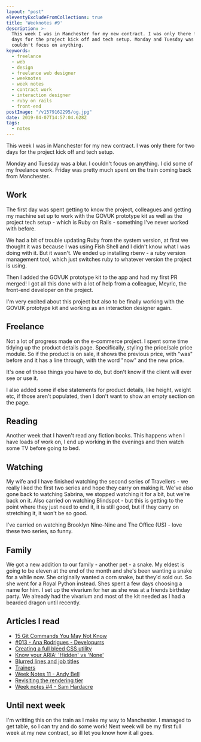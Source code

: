```yaml
---
layout: "post"
eleventyExcludeFromCollections: true
title: 'Weeknotes #9'
description: >-
  This week I was in Manchester for my new contract. I was only there for two
  days for the project kick off and tech setup. Monday and Tuesday was a blur. I
  couldn't focus on anything.
keywords:
  - freelance
  - web
  - design
  - freelance web designer
  - weeknotes
  - week notes
  - contract work
  - interaction designer
  - ruby on rails
  - front-end
postImage: "/v1579162295/og.jpg"
date: 2019-04-07T14:57:04.628Z
tags:
  - notes
---
```

This week I was in Manchester for my new contract. I was only there for two days for the project kick off and tech setup.

Monday and Tuesday was a blur. I couldn't focus on anything. I did some of my freelance work. Friday was pretty much spent on the train coming back from Manchester.

## Work
The first day was spent getting to know the project, colleagues and getting my machine set up to work with the GOVUK prototype kit as well as the project tech setup - which is Ruby on Rails - something I've never worked with before.

We had a bit of trouble updating Ruby from the system version, at first we thought it was because I was using Fish Shell and I didn't know what I was doing with it. But it wasn't. We ended up installing rbenv - a ruby version management tool, which just switches ruby to whatever version the project is using.

Then I added the GOVUK prototype kit to the app and had my first PR merged! I got all this done with a lot of help from a colleague, Meyric, the front-end developer on the project.

I'm very excited about this project but also to be finally working with the GOVUK prototype kit and working as an interaction designer again.

## Freelance
Not a lot of progress made on the e-commerce project. I spent some time tidying up the product details page. Specifically, styling the price/sale price module. So if the product is on sale, it shows the previous price, with "was" before and it has a line through, with the word "now" and the new price.

It's one of those things you have to do, but don't know if the client will ever see or use it.

I also added some if else statements for product details, like height, weight etc, if those aren't populated, then I don't want to show an empty section on the page.

## Reading
Another week that I haven't read any fiction books. This happens when I have loads of work on, I end up working in the evenings and then watch some TV before going to bed.

## Watching
My wife and I have finished watching the second series of Travellers - we really liked the first two series and hope they carry on making it. We've also gone back to watching Sabrina, we stopped watching it for a bit, but we're back on it. Also carried on watching Blindspot - but this is getting to the point where they just need to end it, it is still good, but if they carry on stretching it, it won't be so good.

I've carried on watching Brooklyn Nine-Nine and The Office (US) - love these two series, so funny.

## Family
We got a new addition to our family - another pet - a snake. My eldest is going to be eleven at the end of the month and she's been wanting a snake for a while now. She originally wanted a corn snake, but they'd sold out. So she went for a Royal Python instead. Shes spent a few days choosing a name for him. I set up the vivarium for her as she was at a friends birthday party. We already had the vivarium and most of the kit needed as I had a bearded dragon until recently.

## Articles I read
- [15 Git Commands You May Not Know](https://dev.to/zaiste/15-git-commands-you-may-not-know-4a8j "15 Git Commands You May Not Know")
- [#013 - Ana Rodrigues - Developurrs](https://developur.rs/posts/ana-rodrigues/ "#013 - Ana Rodrigues - Developurrs")
- [Creating a full bleed CSS utility](https://archive.hankchizljaw.com/wrote/creating-a-full-bleed-css-utility/ "Creating a full bleed CSS utility - Andy Bell")
- [Know your ARIA: 'Hidden' vs 'None'](https://www.scottohara.me/blog/2018/05/05/hidden-vs-none.html "Know your ARIA: 'Hidden' vs 'None'")
- [Blurred lines and job titles](https://cathydutton.co.uk/posts/blurred-lines-and-job-titles/ "Blurred lines and job titles")
- [Trainers](https://ethanmarcotte.com/wrote/trainers/ "Trainers")
- [Week Notes 11 - Andy Bell](https://archive.hankchizljaw.com/wrote/week-notes-11/ "Week Notes 11 - Andy Bell")
- [Revisiting the rendering tier](https://www.theguardian.com/info/2019/apr/04/revisiting-the-rendering-tier "Revisiting the rendering tier")
- [Week notes #4 - Sam Hardacre](https://blog.nocturnalmonkey.com/week-notes-4/ "Week notes #4")

## Until next week
I'm writting this on the train as I make my way to Manchester. I managed to get table, so I can try and do some work! Next week will be my first full week at my new contract, so ill let you know how it all goes.
